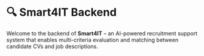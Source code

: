 # 🔍 Smart4IT Backend

Welcome to the backend of **Smart4IT** – an AI-powered recruitment support system that enables multi-criteria evaluation and matching between candidate CVs and job descriptions.
